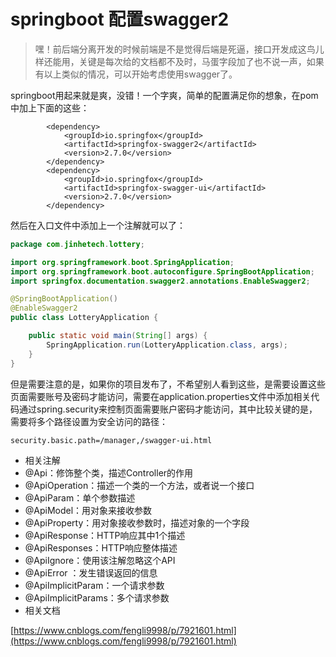 # springboot 配置swagger2

> 嘿！前后端分离开发的时候前端是不是觉得后端是死逼，接口开发成这鸟儿样还能用，关键是每次给的文档都不及时，马蛋字段加了也不说一声，如果有以上类似的情况，可以开始考虑使用swagger了。

springboot用起来就是爽，没错！一个字爽，简单的配置满足你的想象，在pom中加上下面的这些：

```markup
        <dependency>
            <groupId>io.springfox</groupId>
            <artifactId>springfox-swagger2</artifactId>
            <version>2.7.0</version>
        </dependency>
        <dependency>
            <groupId>io.springfox</groupId>
            <artifactId>springfox-swagger-ui</artifactId>
            <version>2.7.0</version>
        </dependency>
```

然后在入口文件中添加上一个注解就可以了：

```java
package com.jinhetech.lottery;

import org.springframework.boot.SpringApplication;
import org.springframework.boot.autoconfigure.SpringBootApplication;
import springfox.documentation.swagger2.annotations.EnableSwagger2;

@SpringBootApplication()
@EnableSwagger2
public class LotteryApplication {

    public static void main(String[] args) {
        SpringApplication.run(LotteryApplication.class, args);
    }
}
```

但是需要注意的是，如果你的项目发布了，不希望别人看到这些，是需要设置这些页面需要账号及密码才能访问，需要在application.properties文件中添加相关代码通过spring.security来控制页面需要账户密码才能访问，其中比较关键的是，需要将多个路径设置为安全访问的路径：

```text
security.basic.path=/manager,/swagger-ui.html
```

* 相关注解
* @Api：修饰整个类，描述Controller的作用
* @ApiOperation：描述一个类的一个方法，或者说一个接口
* @ApiParam：单个参数描述
* @ApiModel：用对象来接收参数
* @ApiProperty：用对象接收参数时，描述对象的一个字段
* @ApiResponse：HTTP响应其中1个描述
* @ApiResponses：HTTP响应整体描述
* @ApiIgnore：使用该注解忽略这个API
* @ApiError ：发生错误返回的信息
* @ApiImplicitParam：一个请求参数
* @ApiImplicitParams：多个请求参数
* 相关文档

[https://www.cnblogs.com/fengli9998/p/7921601.html](https://www.cnblogs.com/fengli9998/p/7921601.html)

